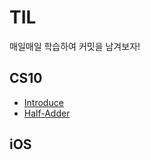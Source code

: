 # TIL
매일매일 학습하여 커밋을 남겨보자!

## CS10
- [Introduce](https://github.com/JasonLee0223/TIL/blob/main/CS10/Introduce%20CS10.md)
- [Half-Adder](https://github.com/JasonLee0223/TIL/blob/main/CS10/Half-Adder.md)

## iOS